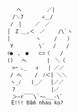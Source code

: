                                                 
            

                     　  へ　　　　　／| 
                    　　/＼7　　　 ∠＿/ 
                    　 /　│　　 ／　／ 
                    　│　Z ＿,＜　／　　 /\`ヽ 
                    　│　　　　　ヽ　　 /　　〉 
                    　 Y　　　　　\`　 /　　/ 
                    　ｲ●　､　●　　⊂⊃〈　　/ 
                    　()　 へ　　　　|　＼〈 
                    　　>ｰ ､_　 ィ　 │ ／／ 
                    　 / へ　　 /　ﾉ＜| ＼＼ 
                    　 ヽ_ﾉ　　(_／　 │／／ 
                    　　7　　　　　　　|／ 
                    　　＞―r￣￣\`ｰ―＿_-\`
                       Ê!!! Đấm nhau ko?
